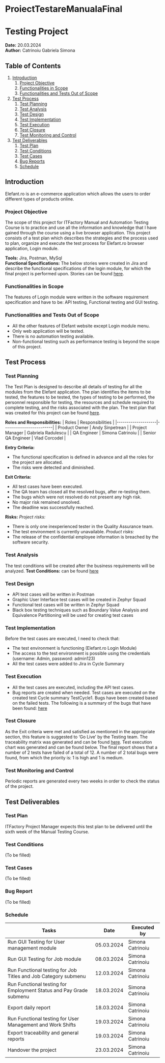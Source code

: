 # ProiectTestareManualaFinal
# Testing Project
**Date:** 20.03.2024  
**Author:** Catrinoiu Gabriela Simona  

## Table of Contents
1. [Introduction](#introduction)
   1. [Project Objective](#project-objective)
   2. [Functionalities in Scope](#functionalities-in-scope)
   3. [Functionalities and Tests Out of Scope](#functionalities-and-tests-out-of-scope)
2. [Test Process](#test-process)
   1. [Test Planning](#test-planning)
   2. [Test Analysis](#test-analysis)
   3. [Test Design](#test-design)
   4. [Test Implementation](#test-implementation)
   5. [Test Execution](#test-execution)
   6. [Test Closure](#test-closure)
   7. [Test Monitoring and Control](#test-monitoring-and-control)
3. [Test Deliverables](#test-deliverables)
   1. [Test Plan](#test-plan)
   2. [Test Conditions](#test-conditions)
   3. [Test Cases](#test-cases)
   4. [Bug Reports](#bug-reports)
   5. [Schedule](#schedule)

## Introduction
Elefant.ro is an e-commerce application which allows the users to order different types of products online.

### Project Objective
The scope of this project for ITFactory Manual and Automation Testing Course is to practice and use all the information and knowledge that I have gained through the course using a live browser application. This project consists of a test plan which describes the strategies and the process used to plan, organize and execute the test process for Elefant.ro browser application, Login module.

**Tools:** Jira, Postman, MySql  
**Functional Specifications:**
The below stories were created in Jira and describe the functional specifications of the login module, for which the final project is performed upon. Stories can be found [here]( https://itfclasses.atlassian.net/jira/software/c/projects/SCTT/boards/167/timeline).

### Functionalities in Scope
The features of Login module were written in the software requirement specification and have to be: API testing, Functional testing and GUI testing.

### Functionalities and Tests Out of Scope
- All the other features of Elefant website except Login module menu.
- Only web application will be tested.
- There is no automation testing available.
- Non-functional testing such as performance testing is beyond the scope of this project.

## Test Process

### Test Planning
The Test Plan is designed to describe all details of testing for all the modules from the Elefant application. The plan identifies the items to be tested, the features to be tested, the types of testing to be performed, the personnel responsible for testing, the resources and schedule required to complete testing, and the risks associated with the plan. The test plan that was created for this project can be found [here](link_here).

**Roles and Responsibilities:**
| Roles              | Responsibilities       |
|--------------------|-------------------------|
| Product Owner      | Andy Sinpetrean        |
| Project Manager    | Gabriela Radulescu     |
| QA Engineer        | Simona Catrinoiu       |
| Senior QA Engineer | Vlad Corcodel          |

**Entry Criteria:**
- The functional specification is defined in advance and all the roles for the project are allocated.
- The risks were detected and diminished.

**Exit Criteria:**
- All test cases have been executed.
- The QA team has closed all the resolved bugs, after re-testing them.
- The bugs which were not resolved do not present any high risk.
- No major risk remained unsolved.
- The deadline was successfully reached.

**Risks:**
*Project risks:*
- There is only one inexperienced tester in the Quality Assurance team.
- The test environment is currently unavailable.
*Product risks:*
- The release of the confidential employee information is breached by the software security.

### Test Analysis
The test conditions will be created after the business requirements will be analyzed.
**Test Conditions:** can be found [here](https://itfclasses.atlassian.net/projects/SCTT?selectedItem=com.thed.zephyr.je__cycle-summary)

### Test Design
- API test cases will be written in Postman
- Graphic User Interface test cases will be created in Zephyr Squad
- Functional test cases will be written in Zephyr Squad
- Black box testing techniques such as Boundary Value Analysis and Equivalence Partitioning will be used for creating test cases

### Test Implementation
Before the test cases are executed, I need to check that:
- The test environment is functioning (Elefant.ro Login Module)
- The access to the test environment is possible using the credentials (username: Admin, password: admin123)
- All the test cases were added to Jira in Cycle Summary

### Test Execution
- All the test cases are executed, including the API test cases.
- Bug reports are created when needed.
Test cases are executed on the created test Cycle summary TestCycle1.
Bugs have been created based on the failed tests.
The following is a summary of the bugs that have been found: [here](https://itfclasses.atlassian.net/jira/software/c/projects/SCTT/boards/167/timeline?issueType=10004)

### Test Closure
As the Exit criteria were met and satisfied as mentioned in the appropriate section, this feature is suggested to ‘Go Live’ by the Testing team.
The traceability matrix was generated and can be found [here](https://itfclasses.atlassian.net/projects/SCTT?selectedItem=com.thed.zephyr.je__traceability-project-level).
Test execution chart was generated and can be found below.
The final report shows that a number of 2 tests have failed of a total of 12. A number of 2 total bugs were found, from which the priority is: 1 is high and 1 is medium.

### Test Monitoring and Control
Periodic reports are generated every two weeks in order to check the status of the project.

## Test Deliverables

### Test Plan
ITFactory Project Manager expects this test plan to be delivered until the sixth week of the Manual Testing Course.

### Test Conditions
(To be filled)

### Test Cases
(To be filled)

### Bug Report
(To be filled)

### Schedule
| Tasks                                                  | Date       | Executed by      |
|--------------------------------------------------------|------------|------------------|
| Run GUI Testing for User management module             | 05.03.2024 | Simona Catrinoiu |
| Run GUI Testing for Job module                         | 08.03.2024 | Simona Catrinoiu |
| Run Functional testing for Job Titles and Job Category submenu | 12.03.2024 | Simona Catrinoiu |
| Run Functional testing for Employment Status and Pay Grade submenu | 18.03.2024 | Simona Catrinoiu |
| Export daily report                                    | 18.03.2024 | Simona Catrinoiu |
| Run Functional testing for User Management and Work Shifts | 19.03.2024 | Simona Catrinoiu |
| Export traceability and general reports                | 19.03.2024 | Simona Catrinoiu |
| Handover the project                                   | 23.03.2024 | Simona Catrinoiu |
